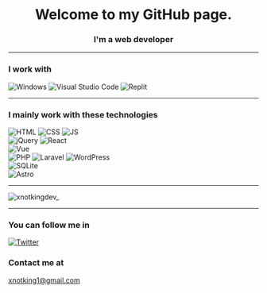 <h1 align="center">Welcome to my GitHub page.</h1>
<h3 align="center">I'm a web developer</h3>
<hr><h3 align="left">I work with</h3>

![Windows](https://img.shields.io/badge/windows-0078d4?style=for-the-badge&logo=windows&logoColor=white)
![Visual Studio Code](https://img.shields.io/badge/Visual%20Studio%20Code-0078D7?style=for-the-badge&logo=visualstudiocode&logoColor=white)
![Replit](https://img.shields.io/badge/REPLIT-f5f5f5?style=for-the-badge&logo=REPLIT&logoColor=black)
<hr/><h3 align="left">I mainly work with these technologies</h3>

![HTML](https://img.shields.io/badge/HTML-E34C26?style=for-the-badge&logo=html5&logoColor=white)
![CSS](https://img.shields.io/badge/CSS-2965f1?style=for-the-badge&logo=css3&logoColor=white)
![JS](https://img.shields.io/badge/JavaScript-F0DB4F?style=for-the-badge&logo=javascript&logoColor=black)<br/>
![jQuery](https://img.shields.io/badge/jquery-0868AC?style=for-the-badge&logo=jquery&logoColor=white)
![React](https://img.shields.io/badge/React-282c34?style=for-the-badge&logo=react&logoColor=#61DBFB)<br/>
![Vue](https://img.shields.io/badge/vue-42b883?style=for-the-badge&logo=vue.js&logoColor=white)<br/>
![PHP](https://img.shields.io/badge/PHP-474A8A?style=for-the-badge&logo=php&logoColor=white)
![Laravel](https://img.shields.io/badge/Laravel-fb503b?style=for-the-badge&logo=laravel&logoColor=white)
![WordPress](https://img.shields.io/badge/WordPress-00749C?style=for-the-badge&logo=wordpress&logoColor=white)<br/>
![SQLite](https://img.shields.io/badge/sqlite-0F80CC?style=for-the-badge&logo=sqlite&logoColor=white)<br/>
![Astro](https://img.shields.io/badge/astro-111627?style=for-the-badge&logo=astro&logoColor=white)
<hr/>
<img src="https://github-readme-stats.vercel.app/api/top-langs?username=xnotking&show_icons=true&bg_color=282d3b&text_color=fff&title_color=fff&border_color=none&locale=en&layout=compact" loading="lazy" alt="xnotkingdev_">
<hr/>
<h3 align="left">You can follow me in</h3>
<p align="left">
<a href="https://twitter.com/xnotkingdev_" target="_blank">

![Twitter](https://img.shields.io/badge/Twitter-55ACEE?style=for-the-badge&logo=twitter&logoColor=white)</a>

</p>
<h3 align="left">Contact me at</h3>
<a href="mailto:xnotking1@gmail.com?subject=Hello, xnotkingdev_">

xnotking1@gmail.com
</a>
